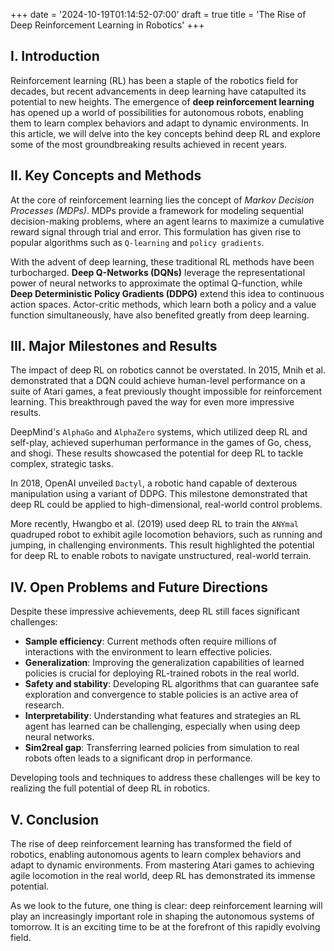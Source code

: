 +++
date = '2024-10-19T01:14:52-07:00'
draft = true
title = 'The Rise of Deep Reinforcement Learning in Robotics'
+++

## I. Introduction

Reinforcement learning (RL) has been a staple of the robotics field for decades, but recent advancements in deep learning have catapulted its potential to new heights. The emergence of **deep reinforcement learning** has opened up a world of possibilities for autonomous robots, enabling them to learn complex behaviors and adapt to dynamic environments. In this article, we will delve into the key concepts behind deep RL and explore some of the most groundbreaking results achieved in recent years.

## II. Key Concepts and Methods

At the core of reinforcement learning lies the concept of *Markov Decision Processes (MDPs)*. MDPs provide a framework for modeling sequential decision-making problems, where an agent learns to maximize a cumulative reward signal through trial and error. This formulation has given rise to popular algorithms such as `Q-learning` and `policy gradients`.

With the advent of deep learning, these traditional RL methods have been turbocharged. **Deep Q-Networks (DQNs)** leverage the representational power of neural networks to approximate the optimal Q-function, while **Deep Deterministic Policy Gradients (DDPG)** extend this idea to continuous action spaces. Actor-critic methods, which learn both a policy and a value function simultaneously, have also benefited greatly from deep learning.

## III. Major Milestones and Results

The impact of deep RL on robotics cannot be overstated. In 2015, Mnih et al. demonstrated that a DQN could achieve human-level performance on a suite of Atari games, a feat previously thought impossible for reinforcement learning. This breakthrough paved the way for even more impressive results.

DeepMind's `AlphaGo` and `AlphaZero` systems, which utilized deep RL and self-play, achieved superhuman performance in the games of Go, chess, and shogi. These results showcased the potential for deep RL to tackle complex, strategic tasks.

In 2018, OpenAI unveiled `Dactyl`, a robotic hand capable of dexterous manipulation using a variant of DDPG. This milestone demonstrated that deep RL could be applied to high-dimensional, real-world control problems.

More recently, Hwangbo et al. (2019) used deep RL to train the `ANYmal` quadruped robot to exhibit agile locomotion behaviors, such as running and jumping, in challenging environments. This result highlighted the potential for deep RL to enable robots to navigate unstructured, real-world terrain.

## IV. Open Problems and Future Directions

Despite these impressive achievements, deep RL still faces significant challenges:

- **Sample efficiency**: Current methods often require millions of interactions with the environment to learn effective policies.
- **Generalization**: Improving the generalization capabilities of learned policies is crucial for deploying RL-trained robots in the real world.
- **Safety and stability**: Developing RL algorithms that can guarantee safe exploration and convergence to stable policies is an active area of research.
- **Interpretability**: Understanding what features and strategies an RL agent has learned can be challenging, especially when using deep neural networks.
- **Sim2real gap**: Transferring learned policies from simulation to real robots often leads to a significant drop in performance.

Developing tools and techniques to address these challenges will be key to realizing the full potential of deep RL in robotics.

## V. Conclusion

The rise of deep reinforcement learning has transformed the field of robotics, enabling autonomous agents to learn complex behaviors and adapt to dynamic environments. From mastering Atari games to achieving agile locomotion in the real world, deep RL has demonstrated its immense potential.

As we look to the future, one thing is clear: deep reinforcement learning will play an increasingly important role in shaping the autonomous systems of tomorrow. It is an exciting time to be at the forefront of this rapidly evolving field.